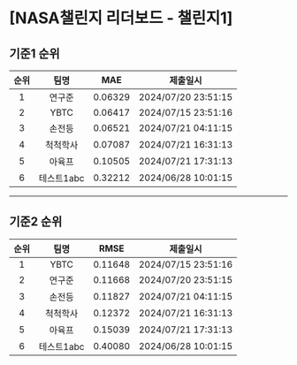 # [NASA챌린지 리더보드 - 챌린지1]
## 기준1 순위
| 순위 | 팀명 | MAE | 제출일시 |
|:----:|:----:|:-----:|:----:|
| 1 | 연구준 | 0.06329 | 2024/07/20 23:51:15 |
| 2 | YBTC | 0.06417 | 2024/07/15 23:51:16 |
| 3 | 손전등 | 0.06521 | 2024/07/21 04:11:15 |
| 4 | 척척학사 | 0.07087 | 2024/07/21 16:31:13 |
| 5 | 아육프 | 0.10505 | 2024/07/21 17:31:13 |
| 6 | 테스트1abc | 0.32212 | 2024/06/28 10:01:15 |
___
## 기준2 순위
| 순위 | 팀명 | RMSE | 제출일시 |
|:----:|:----:|:-----:|:----:|
| 1 | YBTC | 0.11648 | 2024/07/15 23:51:16 |
| 2 | 연구준 | 0.11668 | 2024/07/20 23:51:15 |
| 3 | 손전등 | 0.11827 | 2024/07/21 04:11:15 |
| 4 | 척척학사 | 0.12372 | 2024/07/21 16:31:13 |
| 5 | 아육프 | 0.15039 | 2024/07/21 17:31:13 |
| 6 | 테스트1abc | 0.40080 | 2024/06/28 10:01:15 |
